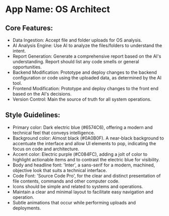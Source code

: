# **App Name**: OS Architect

## Core Features:

- Data Ingestion: Accept file and folder uploads for OS analysis.
- AI Analysis Engine: Use AI to analyze the files/folders to understand the intent.
- Report Generation: Generate a comprehensive report based on the AI's understanding. Report should list any code smells or general opportunities.
- Backend Modification: Prototype and deploy changes to the backend configuration or code using the uploaded data, as determined by the AI tool.
- Frontend Modification: Prototype and deploy changes to the front end based on the AI's decisions.
- Version Control: Main the source of truth for all system operations.

## Style Guidelines:

- Primary color: Dark electric blue (#6574C6), offering a modern and technical feel that conveys intelligence.
- Background color: Almost black (#0A0B0F). A near-black background to accentuate the interface and allow UI elements to pop, indicating the focus on code and architecture.
- Accent color: Electric purple (#C084FC), adding a jolt of color to highlight actionable items and to contrast the electric blue for visibility.
- Body and headline font: 'Inter', a sans-serif for a modern, machined, objective look that suits a technical interface.
- Code Font: 'Source Code Pro', for the clear and distinct presentation of file contents, commands and other computer code.
- Icons should be simple and related to systems and operations.
- Maintain a clear and minimal layout to facilitate easy navigation and operation.
- Subtle animations that occur while performing uploads and deployments.